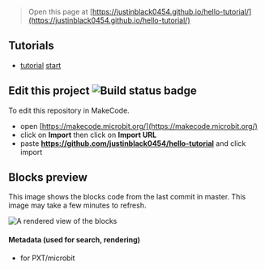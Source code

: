 
> Open this page at [https://justinblack0454.github.io/hello-tutorial/](https://justinblack0454.github.io/hello-tutorial/)

## Tutorials

* [tutorial](/hello-tutorial/tutorial) [start](https://makecode.microbit.org/#tutorial:github:justinblack0454/hello-tutorial/tutorial)

## Edit this project ![Build status badge](https://github.com/justinblack0454/hello-tutorial/workflows/MakeCode/badge.svg)

To edit this repository in MakeCode.

* open [https://makecode.microbit.org/](https://makecode.microbit.org/)
* click on **Import** then click on **Import URL**
* paste **https://github.com/justinblack0454/hello-tutorial** and click import

## Blocks preview

This image shows the blocks code from the last commit in master.
This image may take a few minutes to refresh.

![A rendered view of the blocks](https://github.com/justinblack0454/hello-tutorial/raw/master/.github/makecode/blocks.png)

#### Metadata (used for search, rendering)

* for PXT/microbit
<script src="https://makecode.com/gh-pages-embed.js"></script><script>makeCodeRender("{{ site.makecode.home_url }}", "{{ site.github.owner_name }}/{{ site.github.repository_name }}");</script>
